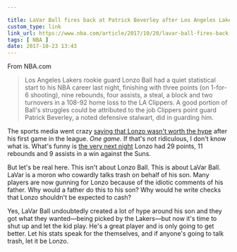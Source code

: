 ```yaml
---

title: LaVar Ball fires back at Patrick Beverley after Los Angeles Lakers' season opener
custom_type: link
link_url: https://www.nba.com/article/2017/10/20/lavar-ball-fires-back-patrick-beverley-season-opener
tags: [ NBA ]
date: 2017-10-23 13:43
---
```

From NBA.com

> Los Angeles Lakers rookie guard Lonzo Ball had a quiet statistical start to his NBA career last night, finishing with three points (on 1-for-6 shooting), nine rebounds, four assists, a steal, a block and two turnovers in a 108-92 home loss to the LA Clippers. A good portion of Ball's struggles could be attributed to the job Clippers point guard Patrick Beverley, a noted defensive stalwart, did in guarding him.

The sports media went crazy [saying that Lonzo wasn't worth the hype](https://youtu.be/dB9ebWKUDl8) after his first game in the league. *One game*. If that's not ridiculous, I don't know what is. What's funny is [the very next night](http://www.nba.com/lakers/news/171020-postgame-wrap-lakers-suns) Lonzo had 29 points, 11 rebounds and 9 assists in a win against the Suns.

But let's be real here. This isn't about Lonzo Ball. This is about LaVar Ball. LaVar is a moron who cowardly talks trash on behalf of his son. Many players are now gunning for Lonzo because of the idiotic comments of his father. Why would a father do this to his son? Why would he write checks that Lonzo shouldn't be expected to cash?

Yes, LaVar Ball undoubtedly created a lot of hype around his son and they got what they wanted—being picked by the Lakers—but now it's time to shut up and let the kid play. He's a great player and is only going to get better. Let his stats speak for the themselves, and if anyone's going to talk trash, let it be Lonzo.